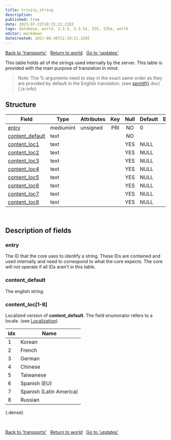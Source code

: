 ```yaml
---
title: trinity_string
description:
published: true
date: 2023-07-23T18:33:22.218Z
tags: database, world, 3.3.5, 3.3.5a, 335, 335a, wotlk
editor: markdown
dateCreated: 2021-08-30T22:10:21.329Z
---
```


<a href="https://trinitycore.info/en/database/335/world/transports" class="mt-5 v-btn v-btn--depressed v-btn--flat v-btn--outlined theme--light v-size--default darkblue--text text--lighten-3"><span class="v-btn__content"><i aria-hidden="true" class="v-icon notranslate v-icon--left mdi mdi-arrow-left theme--light"></i><span>Back to 'transports'</span></span></a>&nbsp;&nbsp;&nbsp;<a href="https://trinitycore.info/en/database/335/world/home" class="mt-5 v-btn v-btn--depressed v-btn--flat v-btn--outlined theme--light v-size--default darkblue--text text--lighten-3"><span class="v-btn__content"><i aria-hidden="true" class="v-icon notranslate v-icon--left mdi mdi-home-outline theme--light"></i><span>Return to world</span></span></a>&nbsp;&nbsp;&nbsp;<a href="https://trinitycore.info/en/database/335/world/updates" class="mt-5 v-btn v-btn--depressed v-btn--flat v-btn--outlined theme--light v-size--default darkblue--text text--lighten-3"><span class="v-btn__content"><span>Go to 'updates'</span><i aria-hidden="true" class="v-icon notranslate v-icon--right mdi mdi-arrow-right theme--light"></i></span></a>

This table holds all of the strings used internally by the server. This table is provided with the main purpose of translation in mind.

> Note: The % arguments need to stay in the exact same order as they are provided by default in the English translation. (see [sprintf()](https://cplusplus.com/reference/cstdio/sprintf/) doc)
{.is-info}


## Structure

| Field | Type | Attributes | Key | Null | Default | Extra | Comment |
| --- | --- | --- | :---: | :---: | --- | --- | --- |
| [entry](#entry) | mediumint | unsigned | PRI | NO | 0 |  |  |
| [content_default](#content_default) | text |  |  | NO |  |  |  |
| [content_loc1](#content_loc[1-8]) | text |  |  | YES | NULL |  |  |
| [content_loc2](#content_loc[1-8]) | text |  |  | YES | NULL |  |  |
| [content_loc3](#content_loc[1-8]) | text |  |  | YES | NULL |  |  |
| [content_loc4](#content_loc[1-8]) | text |  |  | YES | NULL |  |  |
| [content_loc5](#content_loc[1-8]) | text |  |  | YES | NULL |  |  |
| [content_loc6](#content_loc[1-8]) | text |  |  | YES | NULL |  |  |
| [content_loc7](#content_loc[1-8]) | text |  |  | YES | NULL |  |  |
| [content_loc8](#content_loc[1-8]) | text |  |  | YES | NULL |  |  |
&nbsp;
## Description of fields

### entry
The ID that the core uses to identify a string. These IDs are contained and used internally and need to correspond to what the core expects. The core will not operate if all IDs aren't in this table.
&nbsp;

### content_default
The english string.
&nbsp;

### content_loc\[1-8]
Localized version of **content_default**. The field enumerator refers to a locale. (see [Localization](/how-to/localization))

| idx | Name |
|-----|------|
| 1 | Korean |
| 2 | French |
| 3 | German |
| 4 | Chinese |
| 5 | Taiwanese |
| 6 | Spanish (EU) |
| 7 | Spanish (Latin America) |
| 8 | Russian |
{.dense}

&nbsp;

<a href="https://trinitycore.info/en/database/335/world/transports" class="mt-5 v-btn v-btn--depressed v-btn--flat v-btn--outlined theme--light v-size--default darkblue--text text--lighten-3"><span class="v-btn__content"><i aria-hidden="true" class="v-icon notranslate v-icon--left mdi mdi-arrow-left theme--light"></i><span>Back to 'transports'</span></span></a>&nbsp;&nbsp;&nbsp;<a href="https://trinitycore.info/en/database/335/world/home" class="mt-5 v-btn v-btn--depressed v-btn--flat v-btn--outlined theme--light v-size--default darkblue--text text--lighten-3"><span class="v-btn__content"><i aria-hidden="true" class="v-icon notranslate v-icon--left mdi mdi-home-outline theme--light"></i><span>Return to world</span></span></a>&nbsp;&nbsp;&nbsp;<a href="https://trinitycore.info/en/database/335/world/updates" class="mt-5 v-btn v-btn--depressed v-btn--flat v-btn--outlined theme--light v-size--default darkblue--text text--lighten-3"><span class="v-btn__content"><span>Go to 'updates'</span><i aria-hidden="true" class="v-icon notranslate v-icon--right mdi mdi-arrow-right theme--light"></i></span></a>
